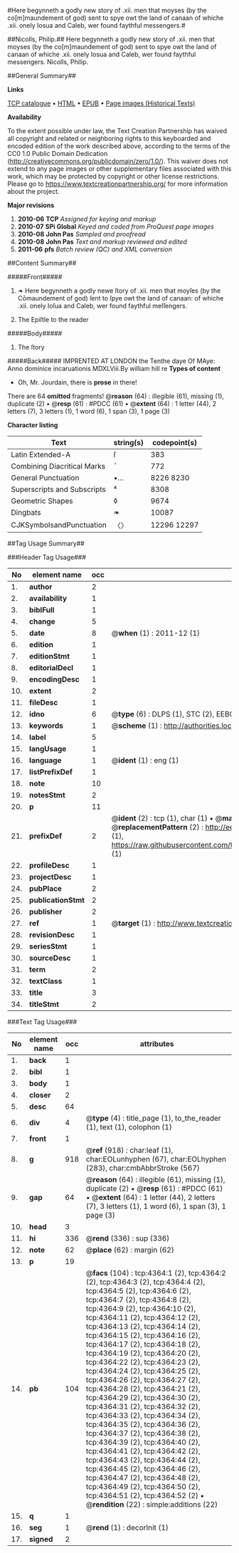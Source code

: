 #Here begynneth a godly new story of .xii. men that moyses (by the co[m]maundement of god) sent to spye owt the land of canaan of whiche .xii. onely Iosua and Caleb, wer found faythful messengers.#

##Nicolls, Philip.##
Here begynneth a godly new story of .xii. men that moyses (by the co[m]maundement of god) sent to spye owt the land of canaan of whiche .xii. onely Iosua and Caleb, wer found faythful messengers.
Nicolls, Philip.

##General Summary##

**Links**

[TCP catalogue](http://www.ota.ox.ac.uk/tcp/)  • 
[HTML](http://tei.it.ox.ac.uk/tcp/Texts-HTML/free/A08/A08241.html)  • 
[EPUB](http://tei.it.ox.ac.uk/tcp/Texts-EPUB/free/A08/A08241.epub) • 
[Page images (Historical Texts)](https://historicaltexts.jisc.ac.uk/eebo-99839903e)

**Availability**

To the extent possible under law, the Text Creation Partnership has waived all copyright and related or neighboring rights to this keyboarded and encoded edition of the work described above, according to the terms of the CC0 1.0 Public Domain Dedication (http://creativecommons.org/publicdomain/zero/1.0/). This waiver does not extend to any page images or other supplementary files associated with this work, which may be protected by copyright or other license restrictions. Please go to https://www.textcreationpartnership.org/ for more information about the project.

**Major revisions**

1. __2010-06__ __TCP__ *Assigned for keying and markup*
1. __2010-07__ __SPi Global__ *Keyed and coded from ProQuest page images*
1. __2010-08__ __John Pas__ *Sampled and proofread*
1. __2010-08__ __John Pas__ *Text and markup reviewed and edited*
1. __2011-06__ __pfs__ *Batch review (QC) and XML conversion*

##Content Summary##

#####Front#####

1. ❧ Here begynneth a godly newe ſtory of .xii. men that moyſes (by the Cōmaundement of god) ſent to ſpye owt the land of canaan: of whiche .xii. onely Ioſua and Caleb, wer found faythful meſſengers.

1. The Epiſtle to the reader

#####Body#####

1. The ſtory

#####Back#####
IMPRENTED AT LONDON the Tenthe daye Of MAye: Anno dominice incaruationis MDXLViii.By william hill re
**Types of content**

  * Oh, Mr. Jourdain, there is **prose** in there!

There are 64 **omitted** fragments! 
 @__reason__ (64) : illegible (61), missing (1), duplicate (2)  •  @__resp__ (61) : #PDCC (61)  •  @__extent__ (64) : 1 letter (44), 2 letters (7), 3 letters (1), 1 word (6), 1 span (3), 1 page (3)

**Character listing**


|Text|string(s)|codepoint(s)|
|---|---|---|
|Latin Extended-A|ſ|383|
|Combining             Diacritical Marks|̄|772|
|General Punctuation|•…|8226 8230|
|Superscripts             and Subscripts|⁴|8308|
|Geometric Shapes|◊|9674|
|Dingbats|❧|10087|
|CJKSymbolsandPunctuation|〈〉|12296 12297|

##Tag Usage Summary##

###Header Tag Usage###

|No|element name|occ|attributes|
|---|---|---|---|
|1.|__author__|2||
|2.|__availability__|1||
|3.|__biblFull__|1||
|4.|__change__|5||
|5.|__date__|8| @__when__ (1) : 2011-12 (1)|
|6.|__edition__|1||
|7.|__editionStmt__|1||
|8.|__editorialDecl__|1||
|9.|__encodingDesc__|1||
|10.|__extent__|2||
|11.|__fileDesc__|1||
|12.|__idno__|6| @__type__ (6) : DLPS (1), STC (2), EEBO-CITATION (1), PROQUEST (1), VID (1)|
|13.|__keywords__|1| @__scheme__ (1) : http://authorities.loc.gov/ (1)|
|14.|__label__|5||
|15.|__langUsage__|1||
|16.|__language__|1| @__ident__ (1) : eng (1)|
|17.|__listPrefixDef__|1||
|18.|__note__|10||
|19.|__notesStmt__|2||
|20.|__p__|11||
|21.|__prefixDef__|2| @__ident__ (2) : tcp (1), char (1)  •  @__matchPattern__ (2) : ([0-9\-]+):([0-9IVX]+) (1), (.+) (1)  •  @__replacementPattern__ (2) : http://eebo.chadwyck.com/downloadtiff?vid=$1&page=$2 (1), https://raw.githubusercontent.com/textcreationpartnership/Texts/master/tcpchars.xml#$1 (1)|
|22.|__profileDesc__|1||
|23.|__projectDesc__|1||
|24.|__pubPlace__|2||
|25.|__publicationStmt__|2||
|26.|__publisher__|2||
|27.|__ref__|1| @__target__ (1) : http://www.textcreationpartnership.org/docs/. (1)|
|28.|__revisionDesc__|1||
|29.|__seriesStmt__|1||
|30.|__sourceDesc__|1||
|31.|__term__|2||
|32.|__textClass__|1||
|33.|__title__|3||
|34.|__titleStmt__|2||


###Text Tag Usage###

|No|element name|occ|attributes|
|---|---|---|---|
|1.|__back__|1||
|2.|__bibl__|1||
|3.|__body__|1||
|4.|__closer__|2||
|5.|__desc__|64||
|6.|__div__|4| @__type__ (4) : title_page (1), to_the_reader (1), text (1), colophon (1)|
|7.|__front__|1||
|8.|__g__|918| @__ref__ (918) : char:leaf (1), char:EOLunhyphen (67), char:EOLhyphen (283), char:cmbAbbrStroke (567)|
|9.|__gap__|64| @__reason__ (64) : illegible (61), missing (1), duplicate (2)  •  @__resp__ (61) : #PDCC (61)  •  @__extent__ (64) : 1 letter (44), 2 letters (7), 3 letters (1), 1 word (6), 1 span (3), 1 page (3)|
|10.|__head__|3||
|11.|__hi__|336| @__rend__ (336) : sup (336)|
|12.|__note__|62| @__place__ (62) : margin (62)|
|13.|__p__|19||
|14.|__pb__|104| @__facs__ (104) : tcp:4364:1 (2), tcp:4364:2 (2), tcp:4364:3 (2), tcp:4364:4 (2), tcp:4364:5 (2), tcp:4364:6 (2), tcp:4364:7 (2), tcp:4364:8 (2), tcp:4364:9 (2), tcp:4364:10 (2), tcp:4364:11 (2), tcp:4364:12 (2), tcp:4364:13 (2), tcp:4364:14 (2), tcp:4364:15 (2), tcp:4364:16 (2), tcp:4364:17 (2), tcp:4364:18 (2), tcp:4364:19 (2), tcp:4364:20 (2), tcp:4364:22 (2), tcp:4364:23 (2), tcp:4364:24 (2), tcp:4364:25 (2), tcp:4364:26 (2), tcp:4364:27 (2), tcp:4364:28 (2), tcp:4364:21 (2), tcp:4364:29 (2), tcp:4364:30 (2), tcp:4364:31 (2), tcp:4364:32 (2), tcp:4364:33 (2), tcp:4364:34 (2), tcp:4364:35 (2), tcp:4364:36 (2), tcp:4364:37 (2), tcp:4364:38 (2), tcp:4364:39 (2), tcp:4364:40 (2), tcp:4364:41 (2), tcp:4364:42 (2), tcp:4364:43 (2), tcp:4364:44 (2), tcp:4364:45 (2), tcp:4364:46 (2), tcp:4364:47 (2), tcp:4364:48 (2), tcp:4364:49 (2), tcp:4364:50 (2), tcp:4364:51 (2), tcp:4364:52 (2)  •  @__rendition__ (22) : simple:additions (22)|
|15.|__q__|1||
|16.|__seg__|1| @__rend__ (1) : decorInit (1)|
|17.|__signed__|2||
